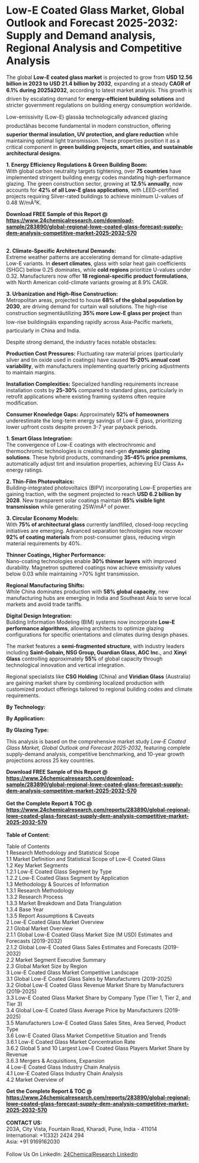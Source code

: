 <h1>Low-E Coated Glass Market, Global Outlook and Forecast 2025-2032: Supply and Demand analysis, Regional Analysis and Competitive Analysis</h1><p>The global <strong>Low-E coated glass market</strong> is projected to grow from <strong>USD 12.56 billion in 2023 to USD 21.4 billion by 2032</strong>, expanding at a steady <strong>CAGR of 6.1% during 2025â2032</strong>, according to latest market analysis. This growth is driven by escalating demand for <strong>energy-efficient building solutions</strong> and stricter government regulations on building energy consumption worldwide.</p><p>Low-emissivity (Low-E) glassâa technologically advanced glazing productâhas become fundamental in modern construction, offering <strong>superior thermal insulation, UV protection, and glare reduction</strong> while maintaining optimal light transmission. These properties position it as a critical component in <strong>green building projects, smart cities, and sustainable architectural designs</strong>.</p><p><strong>1. Energy Efficiency Regulations &amp; Green Building Boom:</strong><br>
With global carbon neutrality targets tightening, over <strong>75 countries</strong> have implemented stringent building energy codes mandating high-performance glazing. The green construction sector, growing at <strong>12.5% annually</strong>, now accounts for <strong>42% of all Low-E glass applications</strong>, with LEED-certified projects requiring Silver-rated buildings to achieve minimum U-values of 0.48 W/mÂ²K.</p><div><b>Download FREE Sample of this Report @ 
            <a href="https://www.24chemicalresearch.com/download-sample/283890/global-regional-lowe-coated-glass-forecast-supply-dem-analysis-competitive-market-2025-2032-570">
            https://www.24chemicalresearch.com/download-sample/283890/global-regional-lowe-coated-glass-forecast-supply-dem-analysis-competitive-market-2025-2032-570</a></b></div><br><p><strong>2. Climate-Specific Architectural Demands:</strong><br>
Extreme weather patterns are accelerating demand for climate-adaptive Low-E variants. In <strong>desert climates</strong>, glass with solar heat gain coefficients (SHGC) below 0.25 dominates, while <strong>cold regions</strong> prioritize U-values under 0.32. Manufacturers now offer <strong>18 regional-specific product formulations</strong>, with North American cold-climate variants growing at 8.9% CAGR.</p><p><strong>3. Urbanization and High-Rise Construction:</strong><br>
Metropolitan areas, projected to house <strong>68% of the global population by 2030</strong>, are driving demand for curtain wall solutions. The high-rise construction segmentâutilizing <strong>35% more Low-E glass per project</strong> than low-rise buildingsâis expanding rapidly across Asia-Pacific markets, particularly in China and India.</p><p>Despite strong demand, the industry faces notable obstacles:</p><p><strong>Production Cost Pressures:</strong> Fluctuating raw material prices (particularly silver and tin oxide used in coatings) have caused <strong>15-20% annual cost variability</strong>, with manufacturers implementing quarterly pricing adjustments to maintain margins.</p><p><strong>Installation Complexities:</strong> Specialized handling requirements increase installation costs by <strong>25-30%</strong> compared to standard glass, particularly in retrofit applications where existing framing systems often require modification.</p><p><strong>Consumer Knowledge Gaps:</strong> Approximately <strong>52% of homeowners</strong> underestimate the long-term energy savings of Low-E glass, prioritizing lower upfront costs despite proven 3-7 year payback periods.</p><p><strong>1. Smart Glass Integration:</strong><br>
The convergence of Low-E coatings with electrochromic and thermochromic technologies is creating next-gen <strong>dynamic glazing solutions</strong>. These hybrid products, commanding <strong>35-45% price premiums</strong>, automatically adjust tint and insulation properties, achieving EU Class A+ energy ratings.</p><p><strong>2. Thin-Film Photovoltaics:</strong><br>
Building-integrated photovoltaics (BIPV) incorporating Low-E properties are gaining traction, with the segment projected to reach <strong>USD 6.2 billion by 2028</strong>. New transparent solar coatings maintain <strong>85% visible light transmission</strong> while generating 25W/mÂ² of power.</p><p><strong>3. Circular Economy Models:</strong><br>
With <strong>75% of architectural glass</strong> currently landfilled, closed-loop recycling initiatives are emerging. Advanced separation technologies now recover <strong>92% of coating materials</strong> from post-consumer glass, reducing virgin material requirements by 40%.</p><p><strong>Thinner Coatings, Higher Performance:</strong><br>
    Nano-coating technologies enable <strong>30% thinner layers</strong> with improved durability. Magnetron sputtered coatings now achieve emissivity values below 0.03 while maintaining &gt;70% light transmission.</p><p><strong>Regional Manufacturing Shifts:</strong><br>
    While China dominates production with <strong>58% global capacity</strong>, new manufacturing hubs are emerging in India and Southeast Asia to serve local markets and avoid trade tariffs.</p><p><strong>Digital Design Integration:</strong><br>
    Building Information Modeling (BIM) systems now incorporate <strong>Low-E performance algorithms</strong>, allowing architects to optimize glazing configurations for specific orientations and climates during design phases.</p><p>The market features a <strong>semi-fragmented structure</strong>, with industry leaders including <strong>Saint-Gobain, NSG Group, Guardian Glass, AGC Inc.</strong>, and <strong>Xinyi Glass</strong> controlling approximately <strong>55%</strong> of global capacity through technological innovation and vertical integration.</p><p>Regional specialists like <strong>CSG Holding</strong> (China) and <strong>Viridian Glass</strong> (Australia) are gaining market share by combining localized production with customized product offerings tailored to regional building codes and climate requirements.</p><p><strong>By Technology:</strong></p><p><strong>By Application:</strong></p><p><strong>By Glazing Type:</strong></p><p>This analysis is based on the comprehensive market study <em>Low-E Coated Glass Market, Global Outlook and Forecast 2025-2032</em>, featuring complete supply-demand analysis, competitive benchmarking, and 10-year growth projections across 25 key countries.</p><div><b>Download FREE Sample of this Report @ 
            <a href="https://www.24chemicalresearch.com/download-sample/283890/global-regional-lowe-coated-glass-forecast-supply-dem-analysis-competitive-market-2025-2032-570">
            https://www.24chemicalresearch.com/download-sample/283890/global-regional-lowe-coated-glass-forecast-supply-dem-analysis-competitive-market-2025-2032-570</a></b></div><br><div><b>Get the Complete Report & TOC @ 
            <a href="https://www.24chemicalresearch.com/reports/283890/global-regional-lowe-coated-glass-forecast-supply-dem-analysis-competitive-market-2025-2032-570">
            https://www.24chemicalresearch.com/reports/283890/global-regional-lowe-coated-glass-forecast-supply-dem-analysis-competitive-market-2025-2032-570</a></b></div><br>
            <b>Table of Content:</b><p>Table of Contents<br />
1 Research Methodology and Statistical Scope<br />
1.1 Market Definition and Statistical Scope of Low-E Coated Glass<br />
1.2 Key Market Segments<br />
1.2.1 Low-E Coated Glass Segment by Type<br />
1.2.2 Low-E Coated Glass Segment by Application<br />
1.3 Methodology & Sources of Information<br />
1.3.1 Research Methodology<br />
1.3.2 Research Process<br />
1.3.3 Market Breakdown and Data Triangulation<br />
1.3.4 Base Year<br />
1.3.5 Report Assumptions & Caveats<br />
2 Low-E Coated Glass Market Overview<br />
2.1 Global Market Overview<br />
2.1.1 Global Low-E Coated Glass Market Size (M USD) Estimates and Forecasts (2019-2032)<br />
2.1.2 Global Low-E Coated Glass Sales Estimates and Forecasts (2019-2032)<br />
2.2 Market Segment Executive Summary<br />
2.3 Global Market Size by Region<br />
3 Low-E Coated Glass Market Competitive Landscape<br />
3.1 Global Low-E Coated Glass Sales by Manufacturers (2019-2025)<br />
3.2 Global Low-E Coated Glass Revenue Market Share by Manufacturers (2019-2025)<br />
3.3 Low-E Coated Glass Market Share by Company Type (Tier 1, Tier 2, and Tier 3)<br />
3.4 Global Low-E Coated Glass Average Price by Manufacturers (2019-2025)<br />
3.5 Manufacturers Low-E Coated Glass Sales Sites, Area Served, Product Type<br />
3.6 Low-E Coated Glass Market Competitive Situation and Trends<br />
3.6.1 Low-E Coated Glass Market Concentration Rate<br />
3.6.2 Global 5 and 10 Largest Low-E Coated Glass Players Market Share by Revenue<br />
3.6.3 Mergers & Acquisitions, Expansion<br />
4 Low-E Coated Glass Industry Chain Analysis<br />
4.1 Low-E Coated Glass Industry Chain Analysis<br />
4.2 Market Overview of</p><div><b>Get the Complete Report & TOC @ 
            <a href="https://www.24chemicalresearch.com/reports/283890/global-regional-lowe-coated-glass-forecast-supply-dem-analysis-competitive-market-2025-2032-570">
            https://www.24chemicalresearch.com/reports/283890/global-regional-lowe-coated-glass-forecast-supply-dem-analysis-competitive-market-2025-2032-570</a></b></div><br><b>CONTACT US:</b><br>
            203A, City Vista, Fountain Road, Kharadi, Pune, India - 411014<br>
            International: +1(332) 2424 294<br>
            Asia: +91 9169162030 <br><br>
            Follow Us On LinkedIn: <a href="https://www.linkedin.com/company/24chemicalresearch/">24ChemicalResearch LinkedIn</a>